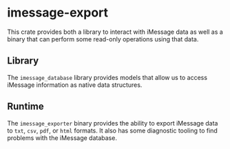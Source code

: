 # imessage-export

This crate provides both a library to interact with iMessage data as well as a binary that can perform some read-only operations using that data.

## Library

The `imessage_database` library provides models that allow us to access iMessage information as native data structures.

## Runtime

The `imessage_exporter` binary provides the ability to export iMessage data to `txt`, `csv`, `pdf`, or `html` formats. It also has some diagnostic tooling to find problems with the iMessage database.
